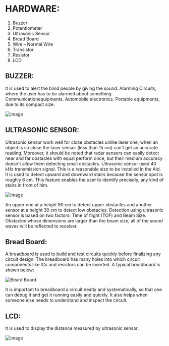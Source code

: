  # HARDWARE:
 
1. Buzzer
2. Potentiometer
3. Ultrasonic Sensor
4. Bread Board
5. Wire – Normal Wire
6. Transistor
7. Resistor
8. LCD
## BUZZER:

   It is used to alert the blind people by giving the sound. Alarming Circuits, where 
the user has to be alarmed about something. Communicationequipments. 
Automobile electronics. Portable equipments, due to its compact size.

![image](https://user-images.githubusercontent.com/79265271/153567174-c084382c-5e0f-4d0a-8f16-64cdbb67b97a.png)


## ULTRASONIC SENSOR:

 Ultrasonic sensor work well for close obstacles unlike laser one, when 
an object is so close the laser sensor (less than 15 cm) can’t get an accurate reading. 
Moreover, it should be noted that radar sensors can easily detect near and far 
obstacles with equal perform once, but their medium accuracy doesn't allow them 
detecting small obstacles. Ultrasonic sensor used 40 kHz transmission signal. This 
is a reasonable size to be installed in the Aid. It is used to detect upward and downward stairs because the sensor spot is roughly 6 cm. This feature enables the 
user to identify precisely, any kind of stairs in front of him.

![image](https://user-images.githubusercontent.com/79265271/153566937-e820d7d8-0ff8-4e37-a936-e5757dbd6e0c.png)

 An upper one at a height 90 cm to detect upper obstacles and another sensor at 
a height 30 cm to detect low obstacles. Detection using ultrasonic sensor is based 
on two factors: Time of flight (TOF) and Beam Size. Obstacles whose dimensions 
are larger than the beam size, all of the sound waves will be reflected to receiver.

## Bread Board:

A breadboard is used to build and test circuits quickly before finalizing any circuit
design. The breadboard has many holes into which circuit components like ICs and
resistors can be inserted. A typical breadboard is shown below:


![Beard Board](https://user-images.githubusercontent.com/79265271/153568412-bf223d63-4e7b-4c57-b354-d81c4a525a69.jpeg)

It is important to breadboard a circuit neatly and systematically, so that one can debug it
and get it running easily and quickly. It also helps when someone else needs to
understand and inspect the circuit.

## LCD:

It is used to display the distance measured by ultrasonic sensor.

![image](https://user-images.githubusercontent.com/79265271/153569624-437a9874-47fc-474d-899a-c97fde31370f.png)



